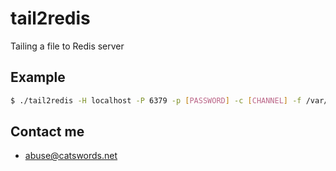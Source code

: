 # tail2redis
Tailing a file to Redis server

## Example

```bash
$ ./tail2redis -H localhost -P 6379 -p [PASSWORD] -c [CHANNEL] -f /var/log/message
```

## Contact me
* abuse@catswords.net
